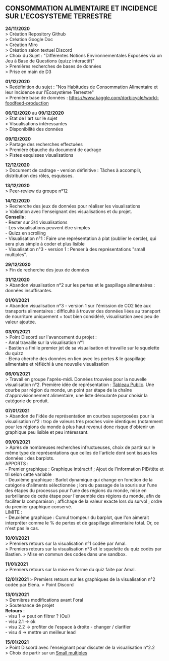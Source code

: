 ## CONSOMMATION ALIMENTAIRE ET INCIDENCE SUR L'ECOSYSTEME TERRESTRE ##

**24/11/2020**    
               > Création Repository Github  
               > Création Google Doc  
               > Création Miro  
               > Création salon textuel Discord  
               > Choix du Sujet : "Différentes Notions Environnementales Exposées via un Jeu à Base de Questions (quizz interactif)"  
               > Premières recherches de bases de données  
               > Prise en main de D3    
                 
**01/12/2020**    
               > Redéfinition du sujet : "Nos Habitudes de Consommation Alimentaire et leur Incidence sur l'Ecosystème Terrestre"  
               > Première base de données : https://www.kaggle.com/dorbicycle/world-foodfeed-production  
               
**06/12/2020** au **09/12/2020**   
               > Etat de l'art sur le sujet   
               > Visualisations intéressantes   
               > Disponibilité des données   
               
**09/12/2020**      
               > Partage des recherches effectuées  
               > Première ébauche du document de cadrage  
               > Pistes esquisses visualisations  
             
**12/12/2020**   
               > Document de cadrage - version définitive : Tâches à accomplir, distribution des rôles, esquisses.  

**13/12/2020**  
               > Peer-review du groupe n°12  
            
**14/12/2020**  
               > Recherche des jeux de données pour réaliser les visualisations  
               > Validation avec l'enseignant des visualisations et du projet.  
                 **Conseils** :   
                 - Rester sur 3/4 visualisations  
                 - Les visualisations peuvent être simples  
                 - Quizz en scrolling  
                 - Visualisation n°1 : Faire une représentation à plat (oublier le cercle), qui sera plus simple à coder et plus lisible  
                 - Visualisation n°3 - version 1 : Penser à des représentations "small multiples".  
                   
**29/12/2020**  
               > Fin de recherche des jeux de données
       
**31/12/2020**  
               > Abandon visualisation n°2 sur les pertes et le gaspillage alimentaires : données insuffisantes.
               
**01/01/2021**  
               > Abandon visualisation n°3 - version 1 sur l'émission de CO2 liée aux transports alimentaires : difficulté à trouver des données liées au transport de nourriture uniquement + tout bien considéré, visualisation avec peu de valeur ajoutée.    

**03/01/2021**    
               > Point Discord sur l'avancement du projet :  
               - Amal travaille sur la visualisation n°1  
               - Bastien a fini le premier jet de sa visualisation et travaille sur le squelette du quizz  
               - Elena cherche des données en lien avec les pertes & le gaspillage alimentaire et réfléchi à une nouvelle visualisation 
               
**06/01/2021**  
               > Travail en groupe l'après-midi. Données trouvées pour la nouvelle visualisation n°2. Première idée de représentation : [Tableau Public](https://public.tableau.com/profile/marcin3282#!/vizhome/MM_W16_2020_WHATISTHECARBONFOOTPRINTOFYOURFOOD/Dashboard1). Une courbe par région du monde, un point par étape de la chaîne d'approvisionnement alimentaire, une liste déroulante pour choisir la catégorie de produit.   

**07/01/2021**   
              > Abandon de l'idée de représentation en courbes superposées pour la visualisation n°2 : trop de valeurs très proches voire identiques (notamment pour les régions du monde à plus haut revenu) donc risque d'obtenir un graphique peu lisible et peu intéressant.  

**09/01/2021**  
              > Après de nombreuses recherches infructueuses, choix de partir sur le même type de représentations que celles de l'article dont sont issues les données : des barplots.   
              APPORTS :   
              - Premier graphique : Graphique intéractif ; Ajout de l'information PIB/tête et tri selon cette variable   
              - Deuxième graphique : Barlot dynamique qui change en fonction de la catégorie d'aliments sélectionnée ; lors du passage de la souris sur l'une des étapes du processus pour l'une des régions du monde, mise en surbrillance de cette étape pour l'ensemble des régions du monde, afin de faciliter la comparaison ; affichage de la valeur exacte lors du survol ; ordre du premier graphique conservé.   
              LIMITE :  
              - Deuxième graphique : Cumul trompeur du barplot, que l'on aimerait interpréter comme le % de pertes et de gaspillage alimentaire total. Or, ce n'est pas le cas.   

**10/01/2021**  
             > Premiers retours sur la visualisation n°1 codée par Amal.  
             > Premiers retours sur la visualisation n°3 et le squelette du quiz codés par Bastien.
             > Mise en commun des codes dans une sandbox.  
 
**11/01/2021**  
             > Premiers retours sur la mise en forme du quiz faite par Amal.  

**12/01/2021**
             > Premiers retours sur les graphiques de la visualisation n°2 codée par Elena.
             > Point Discord    

**13/01/2021**  
             > Dernières modifications avant l'oral  
             > Soutenance de projet  
             **Retours** :  
             - visu 1 -> peut on filtrer ? (Oui)   
             - visu 2.1 -> ok  
             - visu 2.2 -> profiter de l'espace à droite - changer / clarifier  
             - visu 4 -> mettre un meilleur lead  
             
**15/01/2021**  
             > Point Discord avec l'enseignant pour discuter de la visualisation n°2.2  
             > Choix de partir sur un [Small multiples](https://www.thinkoutsidetheslide.com/wp-content/uploads/2015/04/SmallMultiples488.png)  
